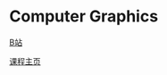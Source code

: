 # Computer Graphics

[B站](https://www.bilibili.com/video/BV1X7411F744)

[课程主页](https://sites.cs.ucsb.edu/~lingqi/teaching/games101.html)